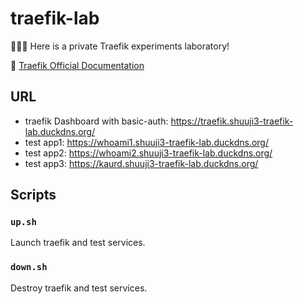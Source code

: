 # traefik-lab

🥼🧪➰ Here is a private Traefik experiments laboratory!

:open_book: [Traefik Official Documentation](https://docs.traefik.io/)

## URL

- traefik Dashboard with basic-auth: https://traefik.shuuji3-traefik-lab.duckdns.org/
- test app1: https://whoami1.shuuji3-traefik-lab.duckdns.org/
- test app2: https://whoami2.shuuji3-traefik-lab.duckdns.org/
- test app3: https://kaurd.shuuji3-traefik-lab.duckdns.org/

## Scripts

### `up.sh`

Launch traefik and test services.

### `down.sh`

Destroy traefik and test services.

